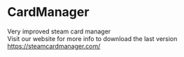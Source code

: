 # CardManager
Very improved steam card manager <br>
Visit our website for more info to download the last version https://steamcardmanager.com/
